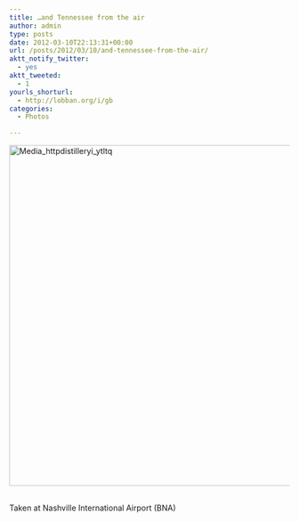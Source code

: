 ```yaml
---
title: …and Tennessee from the air
author: admin
type: posts
date: 2012-03-10T22:13:31+00:00
url: /posts/2012/03/10/and-tennessee-from-the-air/
aktt_notify_twitter:
  - yes
aktt_tweeted:
  - 1
yourls_shorturl:
  - http://lobban.org/i/gb
categories:
  - Photos

---
```

<div class='posterous_autopost'>
  <a href="http://instagr.am/p/IAhrPHKli0/"></p> 
  
  <div class='p_embed p_image_embed'>
    <a href="http://getfile9.posterous.com/getfile/files.posterous.com/nonimage/HbEilixntrCDHgBcqDrnnasrxwjnrJvHmJonCyuvgsaEkiwbGCmyChJjzjma/media_httpdistilleryi_ytltq.jpg.scaled1000.jpg"><img alt="Media_httpdistilleryi_ytltq" height="612" src="https://getfile9.posterous.com/getfile/files.posterous.com/nonimage/HbEilixntrCDHgBcqDrnnasrxwjnrJvHmJonCyuvgsaEkiwbGCmyChJjzjma/media_httpdistilleryi_ytltq.jpg.scaled1000.jpg" width="612" /></a>
  </div>
  
  <p>
    </a><br />Taken at Nashville International Airport (BNA)</div>
